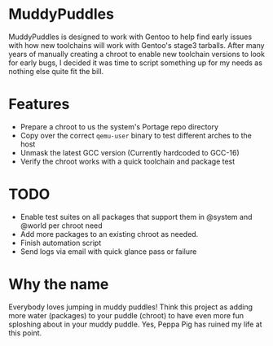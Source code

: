 # MuddyPuddles
MuddyPuddles is designed to work with Gentoo to help find early issues with how new toolchains will work with Gentoo's stage3 tarballs.
After many years of manually creating a chroot to enable new toolchain versions to look for early bugs, I decided it was time to script something up for my needs as nothing else quite fit the bill.

# Features
 - Prepare a chroot to us the system's Portage repo directory
 - Copy over the correct `qemu-user` binary to test different arches to the host
 - Unmask the latest GCC version (Currently hardcoded to GCC-16)
 - Verify the chroot works with a quick toolchain and package test

# TODO
 - Enable test suites on all packages that support them in @system and @world per chroot need
 - Add more packages to an existing chroot as needed.
 - Finish automation script
 - Send logs via email with quick glance pass or failure

# Why the name
Everybody loves jumping in muddy puddles! Think this project as adding more water (packages) to your puddle (chroot) to have even more fun sploshing about in your muddy puddle.
Yes, Peppa Pig has ruined my life at this point.
